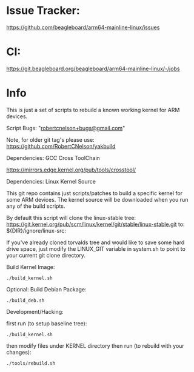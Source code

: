 # Issue Tracker:

https://github.com/beagleboard/arm64-mainline-linux/issues

# CI:

https://git.beagleboard.org/beagleboard/arm64-mainline-linux/-/jobs

# Info

This is just a set of scripts to rebuild a known working kernel for ARM devices.

Script Bugs: "robertcnelson+bugs@gmail.com"

Note, for older git tag's please use: https://github.com/RobertCNelson/yakbuild

Dependencies: GCC Cross ToolChain

https://mirrors.edge.kernel.org/pub/tools/crosstool/

Dependencies: Linux Kernel Source

This git repo contains just scripts/patches to build a specific kernel for some
ARM devices. The kernel source will be downloaded when you run any of the build
scripts.

By default this script will clone the linux-stable tree:
https://git.kernel.org/pub/scm/linux/kernel/git/stable/linux-stable.git
to: ${DIR}/ignore/linux-src:

If you've already cloned torvalds tree and would like to save some hard drive
space, just modify the LINUX_GIT variable in system.sh to point to your current
git clone directory.

Build Kernel Image:

```
./build_kernel.sh
```

Optional: Build Debian Package:

```
./build_deb.sh
```

Development/Hacking:

first run (to setup baseline tree):

```
./build_kernel.sh
```

then modify files under KERNEL directory
then run (to rebuild with your changes):

```
./tools/rebuild.sh
```

